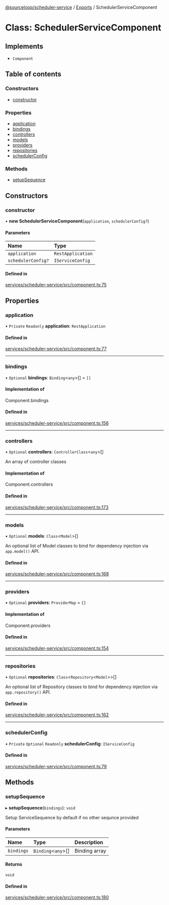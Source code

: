 [@sourceloop/scheduler-service](../README.md) / [Exports](../modules.md) / SchedulerServiceComponent

# Class: SchedulerServiceComponent

## Implements

- `Component`

## Table of contents

### Constructors

- [constructor](SchedulerServiceComponent.md#constructor)

### Properties

- [application](SchedulerServiceComponent.md#application)
- [bindings](SchedulerServiceComponent.md#bindings)
- [controllers](SchedulerServiceComponent.md#controllers)
- [models](SchedulerServiceComponent.md#models)
- [providers](SchedulerServiceComponent.md#providers)
- [repositories](SchedulerServiceComponent.md#repositories)
- [schedulerConfig](SchedulerServiceComponent.md#schedulerconfig)

### Methods

- [setupSequence](SchedulerServiceComponent.md#setupsequence)

## Constructors

### constructor

• **new SchedulerServiceComponent**(`application`, `schedulerConfig?`)

#### Parameters

| Name | Type |
| :------ | :------ |
| `application` | `RestApplication` |
| `schedulerConfig?` | `IServiceConfig` |

#### Defined in

[services/scheduler-service/src/component.ts:75](https://github.com/sourcefuse/loopback4-microservice-catalog/blob/68ec38a2a/services/scheduler-service/src/component.ts#L75)

## Properties

### application

• `Private` `Readonly` **application**: `RestApplication`

#### Defined in

[services/scheduler-service/src/component.ts:77](https://github.com/sourcefuse/loopback4-microservice-catalog/blob/68ec38a2a/services/scheduler-service/src/component.ts#L77)

___

### bindings

• `Optional` **bindings**: `Binding`<`any`\>[] = `[]`

#### Implementation of

Component.bindings

#### Defined in

[services/scheduler-service/src/component.ts:156](https://github.com/sourcefuse/loopback4-microservice-catalog/blob/68ec38a2a/services/scheduler-service/src/component.ts#L156)

___

### controllers

• `Optional` **controllers**: `ControllerClass`<`any`\>[]

An array of controller classes

#### Implementation of

Component.controllers

#### Defined in

[services/scheduler-service/src/component.ts:173](https://github.com/sourcefuse/loopback4-microservice-catalog/blob/68ec38a2a/services/scheduler-service/src/component.ts#L173)

___

### models

• `Optional` **models**: `Class`<`Model`\>[]

An optional list of Model classes to bind for dependency injection
via `app.model()` API.

#### Defined in

[services/scheduler-service/src/component.ts:168](https://github.com/sourcefuse/loopback4-microservice-catalog/blob/68ec38a2a/services/scheduler-service/src/component.ts#L168)

___

### providers

• `Optional` **providers**: `ProviderMap` = `{}`

#### Implementation of

Component.providers

#### Defined in

[services/scheduler-service/src/component.ts:154](https://github.com/sourcefuse/loopback4-microservice-catalog/blob/68ec38a2a/services/scheduler-service/src/component.ts#L154)

___

### repositories

• `Optional` **repositories**: `Class`<`Repository`<`Model`\>\>[]

An optional list of Repository classes to bind for dependency injection
via `app.repository()` API.

#### Defined in

[services/scheduler-service/src/component.ts:162](https://github.com/sourcefuse/loopback4-microservice-catalog/blob/68ec38a2a/services/scheduler-service/src/component.ts#L162)

___

### schedulerConfig

• `Private` `Optional` `Readonly` **schedulerConfig**: `IServiceConfig`

#### Defined in

[services/scheduler-service/src/component.ts:79](https://github.com/sourcefuse/loopback4-microservice-catalog/blob/68ec38a2a/services/scheduler-service/src/component.ts#L79)

## Methods

### setupSequence

▸ **setupSequence**(`bindings`): `void`

Setup ServiceSequence by default if no other sequnce provided

#### Parameters

| Name | Type | Description |
| :------ | :------ | :------ |
| `bindings` | `Binding`<`any`\>[] | Binding array |

#### Returns

`void`

#### Defined in

[services/scheduler-service/src/component.ts:180](https://github.com/sourcefuse/loopback4-microservice-catalog/blob/68ec38a2a/services/scheduler-service/src/component.ts#L180)

